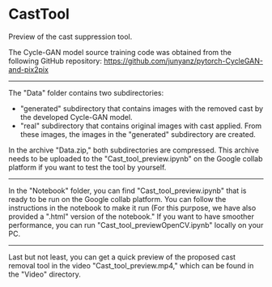 # CastTool
Preview of the cast suppression tool.

The Cycle-GAN model source training code was obtained from the following GitHub repository: https://github.com/junyanz/pytorch-CycleGAN-and-pix2pix

---

The "Data" folder contains two subdirectories:

* "generated" subdirectory that contains images with the removed cast by the developed Cycle-GAN model.
* "real" subdirectory that contains original images with cast applied. From these images, the images in the "generated" subdirectory are created.

In the archive "Data.zip," both subdirectories are compressed. This archive needs to be uploaded to the "Cast_tool_preview.ipynb" on the Google collab platform if you want to test the tool by yourself.

---

In the "Notebook" folder, you can find "Cast_tool_preview.ipynb" that is ready to be run on the Google collab platform. You can follow the instructions in the notebook to make it run (For this purpose, we have also provided a ".html" version of the notebook." If you want to have smoother performance, you can run "Cast_tool_previewOpenCV.ipynb" locally on your PC. 

---

Last but not least, you can get a quick preview of the proposed cast removal tool in the video "Cast_tool_preview.mp4," which can be found in the "Video" directory.
